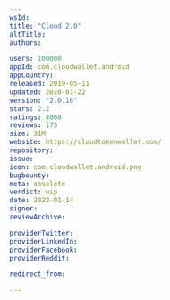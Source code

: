 ```yaml
---
wsId: 
title: "Cloud 2.0"
altTitle: 
authors:

users: 100000
appId: com.cloudwallet.android
appCountry: 
released: 2019-05-11
updated: 2020-01-22
version: "2.0.16"
stars: 2.2
ratings: 4008
reviews: 175
size: 31M
website: https://cloudtokenwallet.com/
repository: 
issue: 
icon: com.cloudwallet.android.png
bugbounty: 
meta: obsolete
verdict: wip
date: 2022-01-14
signer: 
reviewArchive:

providerTwitter: 
providerLinkedIn: 
providerFacebook: 
providerReddit: 

redirect_from:

---
```


